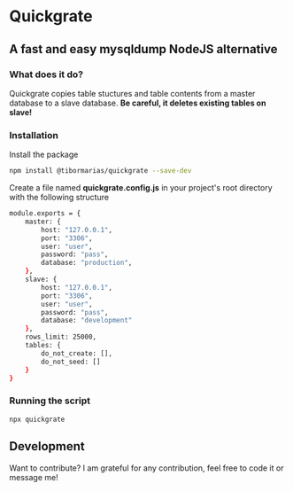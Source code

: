 # Quickgrate
## A fast and easy mysqldump NodeJS alternative 

### What does it do?
Quickgrate copies table stuctures and table contents from a master database to a slave database. **Be careful, it deletes existing tables on slave!**

### Installation

Install the package

```sh
npm install @tibormarias/quickgrate --save-dev
```

Create a file named **quickgrate.config.js** in your project's root directory with the following structure
```sh
module.exports = {
    master: {
        host: "127.0.0.1",
        port: "3306",
        user: "user",
        password: "pass",
        database: "production",
    },
    slave: {
        host: "127.0.0.1",
        port: "3306",
        user: "user",
        password: "pass",
        database: "development"
    },
    rows_limit: 25000,
    tables: {
        do_not_create: [],
        do_not_seed: []
    }
}
```

### Running the script
```
npx quickgrate
```

## Development

Want to contribute? I am grateful for any contribution, feel free to code it or message me!